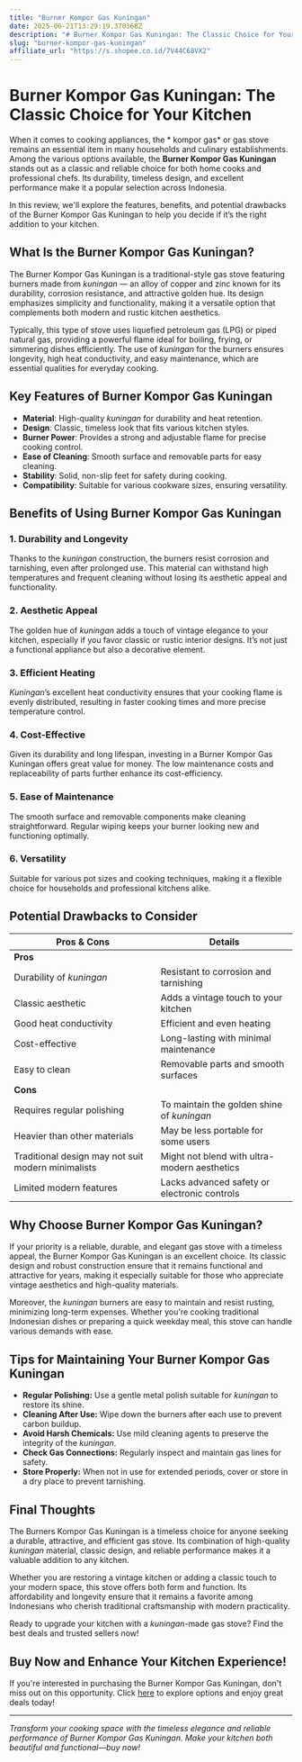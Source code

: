 ```yaml
---
title: "Burner Kompor Gas Kuningan"
date: 2025-06-21T13:29:19.370368Z
description: "# Burner Kompor Gas Kuningan: The Classic Choice for Your Kitchen..."
slug: "burner-kompor-gas-kuningan"
affiliate_url: "https://s.shopee.co.id/7V44C68VX2"
---
```

# Burner Kompor Gas Kuningan: The Classic Choice for Your Kitchen

When it comes to cooking appliances, the * kompor gas* or gas stove remains an essential item in many households and culinary establishments. Among the various options available, the **Burner Kompor Gas Kuningan** stands out as a classic and reliable choice for both home cooks and professional chefs. Its durability, timeless design, and excellent performance make it a popular selection across Indonesia.

In this review, we'll explore the features, benefits, and potential drawbacks of the Burner Kompor Gas Kuningan to help you decide if it’s the right addition to your kitchen.

## What Is the Burner Kompor Gas Kuningan?

The Burner Kompor Gas Kuningan is a traditional-style gas stove featuring burners made from *kuningan* — an alloy of copper and zinc known for its durability, corrosion resistance, and attractive golden hue. Its design emphasizes simplicity and functionality, making it a versatile option that complements both modern and rustic kitchen aesthetics.

Typically, this type of stove uses liquefied petroleum gas (LPG) or piped natural gas, providing a powerful flame ideal for boiling, frying, or simmering dishes efficiently. The use of *kuningan* for the burners ensures longevity, high heat conductivity, and easy maintenance, which are essential qualities for everyday cooking.

## Key Features of Burner Kompor Gas Kuningan

- **Material**: High-quality *kuningan* for durability and heat retention.
- **Design**: Classic, timeless look that fits various kitchen styles.
- **Burner Power**: Provides a strong and adjustable flame for precise cooking control.
- **Ease of Cleaning**: Smooth surface and removable parts for easy cleaning.
- **Stability**: Solid, non-slip feet for safety during cooking.
- **Compatibility**: Suitable for various cookware sizes, ensuring versatility.

## Benefits of Using Burner Kompor Gas Kuningan

### 1. **Durability and Longevity**
Thanks to the *kuningan* construction, the burners resist corrosion and tarnishing, even after prolonged use. This material can withstand high temperatures and frequent cleaning without losing its aesthetic appeal and functionality.

### 2. **Aesthetic Appeal**
The golden hue of *kuningan* adds a touch of vintage elegance to your kitchen, especially if you favor classic or rustic interior designs. It’s not just a functional appliance but also a decorative element.

### 3. **Efficient Heating**
*Kuningan*’s excellent heat conductivity ensures that your cooking flame is evenly distributed, resulting in faster cooking times and more precise temperature control.

### 4. **Cost-Effective**
Given its durability and long lifespan, investing in a Burner Kompor Gas Kuningan offers great value for money. The low maintenance costs and replaceability of parts further enhance its cost-efficiency.

### 5. **Ease of Maintenance**
The smooth surface and removable components make cleaning straightforward. Regular wiping keeps your burner looking new and functioning optimally.

### 6. **Versatility**
Suitable for various pot sizes and cooking techniques, making it a flexible choice for households and professional kitchens alike.

## Potential Drawbacks to Consider

| Pros & Cons                                     | Details                                              |
|-------------------------------------------------|------------------------------------------------------|
| **Pros**                                      |                                                      |
| Durability of *kuningan*                      | Resistant to corrosion and tarnishing             |
| Classic aesthetic                              | Adds a vintage touch to your kitchen             |
| Good heat conductivity                         | Efficient and even heating                          |
| Cost-effective                                 | Long-lasting with minimal maintenance            |
| Easy to clean                                | Removable parts and smooth surfaces             |
| **Cons**                                      |                                                      |
| Requires regular polishing                     | To maintain the golden shine of *kuningan*      |
| Heavier than other materials                     | May be less portable for some users             |
| Traditional design may not suit modern minimalists | Might not blend with ultra-modern aesthetics  |
| Limited modern features                        | Lacks advanced safety or electronic controls |

## Why Choose Burner Kompor Gas Kuningan?

If your priority is a reliable, durable, and elegant gas stove with a timeless appeal, the Burner Kompor Gas Kuningan is an excellent choice. Its classic design and robust construction ensure that it remains functional and attractive for years, making it especially suitable for those who appreciate vintage aesthetics and high-quality materials.

Moreover, the *kuningan* burners are easy to maintain and resist rusting, minimizing long-term expenses. Whether you're cooking traditional Indonesian dishes or preparing a quick weekday meal, this stove can handle various demands with ease.

## Tips for Maintaining Your Burner Kompor Gas Kuningan

- **Regular Polishing:** Use a gentle metal polish suitable for *kuningan* to restore its shine.
- **Cleaning After Use:** Wipe down the burners after each use to prevent carbon buildup.
- **Avoid Harsh Chemicals:** Use mild cleaning agents to preserve the integrity of the *kuningan*.
- **Check Gas Connections:** Regularly inspect and maintain gas lines for safety.
- **Store Properly:** When not in use for extended periods, cover or store in a dry place to prevent tarnishing.

## Final Thoughts

The Burners Kompor Gas Kuningan is a timeless choice for anyone seeking a durable, attractive, and efficient gas stove. Its combination of high-quality *kuningan* material, classic design, and reliable performance makes it a valuable addition to any kitchen.

Whether you are restoring a vintage kitchen or adding a classic touch to your modern space, this stove offers both form and function. Its affordability and longevity ensure that it remains a favorite among Indonesians who cherish traditional craftsmanship with modern practicality.

Ready to upgrade your kitchen with a *kuningan*-made gas stove? Find the best deals and trusted sellers now!

## Buy Now and Enhance Your Kitchen Experience!

If you're interested in purchasing the Burner Kompor Gas Kuningan, don't miss out on this opportunity. Click [here](https://s.shopee.co.id/7V44C68VX2) to explore options and enjoy great deals today!

---

*Transform your cooking space with the timeless elegance and reliable performance of Burner Kompor Gas Kuningan. Make your kitchen both beautiful and functional—buy now!*